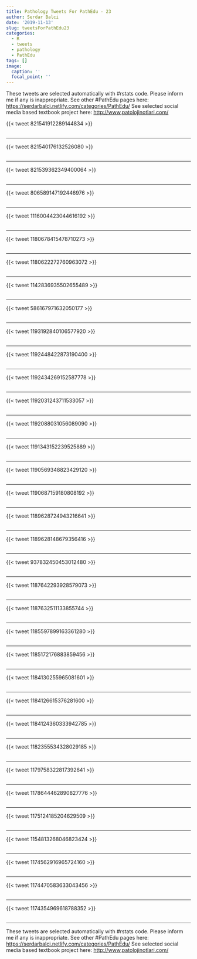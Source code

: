 ```yaml
---
title: Pathology Tweets For PathEdu - 23
author: Serdar Balci
date: '2019-11-13'
slug: tweetsForPathEdu23
categories:
  - R
  - tweets
  - pathology
  - PathEdu
tags: []
image:
  caption: ''
  focal_point: ''
---
```



These tweets are selected automatically with #rstats code. Please inform me if any is inappropriate.
See other #PathEdu pages here: https://serdarbalci.netlify.com/categories/PathEdu/ 
See selected social media based textbook project here: http://www.patolojinotlari.com/

{{< tweet 821541912289144834 >}}
<br>
<br>
<hr>
{{< tweet 821540176132526080 >}}
<br>
<br>
<hr>
{{< tweet 821539362349400064 >}}
<br>
<br>
<hr>
{{< tweet 806589147192446976 >}}
<br>
<br>
<hr>
{{< tweet 1116004423044616192 >}}
<br>
<br>
<hr>
{{< tweet 1180678415478710273 >}}
<br>
<br>
<hr>
{{< tweet 1180622272760963072 >}}
<br>
<br>
<hr>
{{< tweet 1142836935502655489 >}}
<br>
<br>
<hr>
{{< tweet 586167971632050177 >}}
<br>
<br>
<hr>
{{< tweet 1193192840106577920 >}}
<br>
<br>
<hr>
{{< tweet 1192448422873190400 >}}
<br>
<br>
<hr>
{{< tweet 1192434269152587778 >}}
<br>
<br>
<hr>
{{< tweet 1192031243711533057 >}}
<br>
<br>
<hr>
{{< tweet 1192088031056089090 >}}
<br>
<br>
<hr>
{{< tweet 1191343152239525889 >}}
<br>
<br>
<hr>
{{< tweet 1190569348823429120 >}}
<br>
<br>
<hr>
{{< tweet 1190687159180808192 >}}
<br>
<br>
<hr>
{{< tweet 1189628724943216641 >}}
<br>
<br>
<hr>
{{< tweet 1189628148679356416 >}}
<br>
<br>
<hr>
{{< tweet 937832450453012480 >}}
<br>
<br>
<hr>
{{< tweet 1187642293928579073 >}}
<br>
<br>
<hr>
{{< tweet 1187632511133855744 >}}
<br>
<br>
<hr>
{{< tweet 1185597899163361280 >}}
<br>
<br>
<hr>
{{< tweet 1185172176883859456 >}}
<br>
<br>
<hr>
{{< tweet 1184130255965081601 >}}
<br>
<br>
<hr>
{{< tweet 1184126615376281600 >}}
<br>
<br>
<hr>
{{< tweet 1184124360333942785 >}}
<br>
<br>
<hr>
{{< tweet 1182355534328029185 >}}
<br>
<br>
<hr>
{{< tweet 1179758322817392641 >}}
<br>
<br>
<hr>
{{< tweet 1178644462890827776 >}}
<br>
<br>
<hr>
{{< tweet 1175124185204629509 >}}
<br>
<br>
<hr>
{{< tweet 1154813268046823424 >}}
<br>
<br>
<hr>
{{< tweet 1174562916965724160 >}}
<br>
<br>
<hr>
{{< tweet 1174470583633043456 >}}
<br>
<br>
<hr>
{{< tweet 1174354969618788352 >}}
<br>
<br>
<hr>


These tweets are selected automatically with #rstats code. Please inform me if any is inappropriate.
See other #PathEdu pages here: https://serdarbalci.netlify.com/categories/PathEdu/ 
See selected social media based textbook project here: http://www.patolojinotlari.com/

